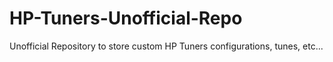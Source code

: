 # HP-Tuners-Unofficial-Repo
Unofficial Repository to store custom HP Tuners configurations, tunes, etc...
